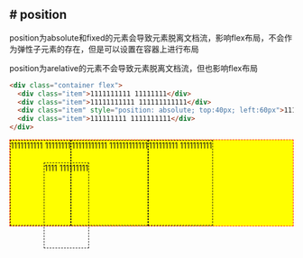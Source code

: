 ## # position

position为absolute和fixed的元素会导致元素脱离文档流，影响flex布局，不会作为弹性子元素的存在，但是可以设置在容器上进行布局

position为arelative的元素不会导致元素脱离文档流，但也影响flex布局

```html
<div class="container flex">
  <div class="item">1111111111 11111111</div>
  <div class="item">11111111111 111111111111</div>
  <div class="item" style="position: absolute; top:40px; left:60px">1111 11111</div>
  <div class="item">111111111 1111111111</div>
</div>
```

<div class="container flex" style="position: relative">
    <div class="item">1111111111 11111111</div>
    <div class="item">11111111111 111111111111</div>
    <div class="item" style="position: absolute; top:40px; left:60px">1111 111111111</div>
    <div class="item">111111111 1111111111</div>
</div>

<style scoped>
.item {
  border: 1px dashed;
  height: 150px;
}
.container {
  display: flex;
  border: 1px dashed red;
  background: yellow;
}
</style>
